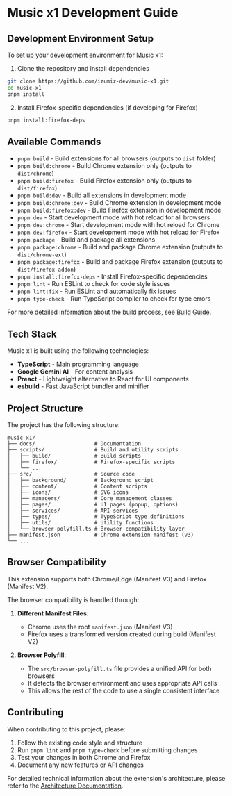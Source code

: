 # Music x1 Development Guide

## Development Environment Setup

To set up your development environment for Music x1:

1. Clone the repository and install dependencies
```bash
git clone https://github.com/izumiz-dev/music-x1.git
cd music-x1
pnpm install
```

2. Install Firefox-specific dependencies (if developing for Firefox)
```bash
pnpm install:firefox-deps
```

## Available Commands

- `pnpm build` - Build extensions for all browsers (outputs to `dist` folder)
- `pnpm build:chrome` - Build Chrome extension only (outputs to `dist/chrome`)
- `pnpm build:firefox` - Build Firefox extension only (outputs to `dist/firefox`)
- `pnpm build:dev` - Build all extensions in development mode
- `pnpm build:chrome:dev` - Build Chrome extension in development mode
- `pnpm build:firefox:dev` - Build Firefox extension in development mode
- `pnpm dev` - Start development mode with hot reload for all browsers
- `pnpm dev:chrome` - Start development mode with hot reload for Chrome
- `pnpm dev:firefox` - Start development mode with hot reload for Firefox
- `pnpm package` - Build and package all extensions
- `pnpm package:chrome` - Build and package Chrome extension (outputs to `dist/chrome-ext`)
- `pnpm package:firefox` - Build and package Firefox extension (outputs to `dist/firefox-addon`)
- `pnpm install:firefox-deps` - Install Firefox-specific dependencies
- `pnpm lint` - Run ESLint to check for code style issues
- `pnpm lint:fix` - Run ESLint and automatically fix issues
- `pnpm type-check` - Run TypeScript compiler to check for type errors

For more detailed information about the build process, see [Build Guide](build.md).

## Tech Stack

Music x1 is built using the following technologies:

- **TypeScript** - Main programming language
- **Google Gemini AI** - For content analysis
- **Preact** - Lightweight alternative to React for UI components
- **esbuild** - Fast JavaScript bundler and minifier

## Project Structure

The project has the following structure:

```
music-x1/
├── docs/                   # Documentation
├── scripts/                # Build and utility scripts
│   ├── build/              # Build scripts
│   ├── firefox/            # Firefox-specific scripts
│   └── ...
├── src/                    # Source code
│   ├── background/         # Background script
│   ├── content/            # Content scripts
│   ├── icons/              # SVG icons
│   ├── managers/           # Core management classes
│   ├── pages/              # UI pages (popup, options)
│   ├── services/           # API services
│   ├── types/              # TypeScript type definitions
│   ├── utils/              # Utility functions
│   └── browser-polyfill.ts # Browser compatibility layer
├── manifest.json           # Chrome extension manifest (v3)
└── ...
```

## Browser Compatibility

This extension supports both Chrome/Edge (Manifest V3) and Firefox (Manifest V2).

The browser compatibility is handled through:

1. **Different Manifest Files**:
   - Chrome uses the root `manifest.json` (Manifest V3)
   - Firefox uses a transformed version created during build (Manifest V2)

2. **Browser Polyfill**:
   - The `src/browser-polyfill.ts` file provides a unified API for both browsers
   - It detects the browser environment and uses appropriate API calls
   - This allows the rest of the code to use a single consistent interface

## Contributing

When contributing to this project, please:

1. Follow the existing code style and structure
2. Run `pnpm lint` and `pnpm type-check` before submitting changes
3. Test your changes in both Chrome and Firefox
4. Document any new features or API changes

For detailed technical information about the extension's architecture, please refer to the [Architecture Documentation](architecture.md).
